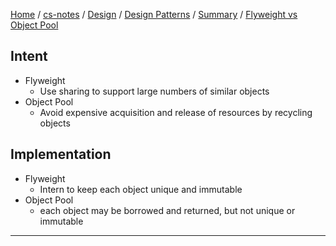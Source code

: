 [Home](https://mengxianbin.github.io) /
[cs-notes](https://mengxianbin.github.io/cs-notes/content) /
[Design](https://mengxianbin.github.io/cs-notes/content/Design) /
[Design Patterns](https://mengxianbin.github.io/cs-notes/content/Design/Design%20Patterns) /
[Summary](https://mengxianbin.github.io/cs-notes/content/Design/Design%20Patterns/Summary) /
[Flyweight vs Object Pool](https://mengxianbin.github.io/cs-notes/content/Design/Design%20Patterns/Summary/Flyweight%20vs%20Object%20Pool)

## Intent

* Flyweight
    * Use sharing to support large numbers of similar objects
* Object Pool
    * Avoid expensive acquisition and release of resources by recycling objects

## Implementation

* Flyweight
    * Intern to keep each object unique and immutable
* Object Pool
    * each object may be borrowed and returned, but not unique or immutable

---
